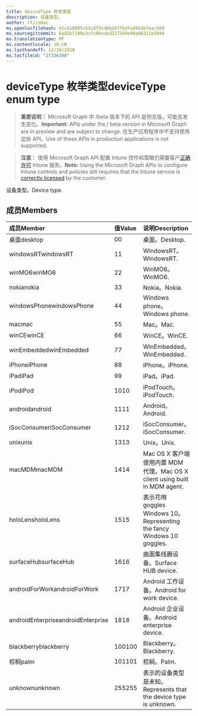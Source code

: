 ```yaml
---
title: deviceType 枚举类型
description: 设备类型。
author: tfitzmac
ms.openlocfilehash: b1c610895cb5c8f3cd66267fbdfad95db7eac509
ms.sourcegitcommit: 6a82bf240a3cfc0baabd227349e08a08311e3d44
ms.translationtype: MT
ms.contentlocale: zh-CN
ms.lasthandoff: 12/18/2018
ms.locfileid: "27336398"
---
```

# <a name="devicetype-enum-type"></a><span data-ttu-id="2c770-103">deviceType 枚举类型</span><span class="sxs-lookup"><span data-stu-id="2c770-103">deviceType enum type</span></span>

> <span data-ttu-id="2c770-104">**重要说明：** Microsoft Graph 中 /beta 版本下的 API 是预览版，可能会发生变化。</span><span class="sxs-lookup"><span data-stu-id="2c770-104">**Important:** APIs under the / beta version in Microsoft Graph are in preview and are subject to change.</span></span> <span data-ttu-id="2c770-105">在生产应用程序中不支持使用这些 API。</span><span class="sxs-lookup"><span data-stu-id="2c770-105">Use of these APIs in production applications is not supported.</span></span>

> <span data-ttu-id="2c770-106">**注意：** 使用 Microsoft Graph API 配置 Intune 控件和策略仍需要客户[正确许可](https://go.microsoft.com/fwlink/?linkid=839381) Intune 服务。</span><span class="sxs-lookup"><span data-stu-id="2c770-106">**Note:** Using the Microsoft Graph APIs to configure Intune controls and policies still requires that the Intune service is [correctly licensed](https://go.microsoft.com/fwlink/?linkid=839381) by the customer.</span></span>

<span data-ttu-id="2c770-107">设备类型。</span><span class="sxs-lookup"><span data-stu-id="2c770-107">Device type.</span></span>
## <a name="members"></a><span data-ttu-id="2c770-108">成员</span><span class="sxs-lookup"><span data-stu-id="2c770-108">Members</span></span>
|<span data-ttu-id="2c770-109">成员</span><span class="sxs-lookup"><span data-stu-id="2c770-109">Member</span></span>|<span data-ttu-id="2c770-110">值</span><span class="sxs-lookup"><span data-stu-id="2c770-110">Value</span></span>|<span data-ttu-id="2c770-111">说明</span><span class="sxs-lookup"><span data-stu-id="2c770-111">Description</span></span>|
|:---|:---|:---|
|<span data-ttu-id="2c770-112">桌面</span><span class="sxs-lookup"><span data-stu-id="2c770-112">desktop</span></span>|<span data-ttu-id="2c770-113">0</span><span class="sxs-lookup"><span data-stu-id="2c770-113">0</span></span>|<span data-ttu-id="2c770-114">桌面。</span><span class="sxs-lookup"><span data-stu-id="2c770-114">Desktop.</span></span>|
|<span data-ttu-id="2c770-115">windowsRT</span><span class="sxs-lookup"><span data-stu-id="2c770-115">windowsRT</span></span>|<span data-ttu-id="2c770-116">1</span><span class="sxs-lookup"><span data-stu-id="2c770-116">1</span></span>|<span data-ttu-id="2c770-117">WindowsRT。</span><span class="sxs-lookup"><span data-stu-id="2c770-117">WindowsRT.</span></span>|
|<span data-ttu-id="2c770-118">winMO6</span><span class="sxs-lookup"><span data-stu-id="2c770-118">winMO6</span></span>|<span data-ttu-id="2c770-119">2</span><span class="sxs-lookup"><span data-stu-id="2c770-119">2</span></span>|<span data-ttu-id="2c770-120">WinMO6。</span><span class="sxs-lookup"><span data-stu-id="2c770-120">WinMO6.</span></span>|
|<span data-ttu-id="2c770-121">nokia</span><span class="sxs-lookup"><span data-stu-id="2c770-121">nokia</span></span>|<span data-ttu-id="2c770-122">3</span><span class="sxs-lookup"><span data-stu-id="2c770-122">3</span></span>|<span data-ttu-id="2c770-123">Nokia。</span><span class="sxs-lookup"><span data-stu-id="2c770-123">Nokia.</span></span>|
|<span data-ttu-id="2c770-124">windowsPhone</span><span class="sxs-lookup"><span data-stu-id="2c770-124">windowsPhone</span></span>|<span data-ttu-id="2c770-125">4</span><span class="sxs-lookup"><span data-stu-id="2c770-125">4</span></span>|<span data-ttu-id="2c770-126">Windows phone。</span><span class="sxs-lookup"><span data-stu-id="2c770-126">Windows phone.</span></span>|
|<span data-ttu-id="2c770-127">mac</span><span class="sxs-lookup"><span data-stu-id="2c770-127">mac</span></span>|<span data-ttu-id="2c770-128">5</span><span class="sxs-lookup"><span data-stu-id="2c770-128">5</span></span>|<span data-ttu-id="2c770-129">Mac。</span><span class="sxs-lookup"><span data-stu-id="2c770-129">Mac.</span></span>|
|<span data-ttu-id="2c770-130">winCE</span><span class="sxs-lookup"><span data-stu-id="2c770-130">winCE</span></span>|<span data-ttu-id="2c770-131">6</span><span class="sxs-lookup"><span data-stu-id="2c770-131">6</span></span>|<span data-ttu-id="2c770-132">WinCE。</span><span class="sxs-lookup"><span data-stu-id="2c770-132">WinCE.</span></span>|
|<span data-ttu-id="2c770-133">winEmbedded</span><span class="sxs-lookup"><span data-stu-id="2c770-133">winEmbedded</span></span>|<span data-ttu-id="2c770-134">7</span><span class="sxs-lookup"><span data-stu-id="2c770-134">7</span></span>|<span data-ttu-id="2c770-135">WinEmbedded。</span><span class="sxs-lookup"><span data-stu-id="2c770-135">WinEmbedded.</span></span>|
|<span data-ttu-id="2c770-136">iPhone</span><span class="sxs-lookup"><span data-stu-id="2c770-136">iPhone</span></span>|<span data-ttu-id="2c770-137">8</span><span class="sxs-lookup"><span data-stu-id="2c770-137">8</span></span>|<span data-ttu-id="2c770-138">iPhone。</span><span class="sxs-lookup"><span data-stu-id="2c770-138">iPhone.</span></span>|
|<span data-ttu-id="2c770-139">iPad</span><span class="sxs-lookup"><span data-stu-id="2c770-139">iPad</span></span>|<span data-ttu-id="2c770-140">9</span><span class="sxs-lookup"><span data-stu-id="2c770-140">9</span></span>|<span data-ttu-id="2c770-141">iPad。</span><span class="sxs-lookup"><span data-stu-id="2c770-141">iPad.</span></span>|
|<span data-ttu-id="2c770-142">iPod</span><span class="sxs-lookup"><span data-stu-id="2c770-142">iPod</span></span>|<span data-ttu-id="2c770-143">10</span><span class="sxs-lookup"><span data-stu-id="2c770-143">10</span></span>|<span data-ttu-id="2c770-144">iPodTouch。</span><span class="sxs-lookup"><span data-stu-id="2c770-144">iPodTouch.</span></span>|
|<span data-ttu-id="2c770-145">android</span><span class="sxs-lookup"><span data-stu-id="2c770-145">android</span></span>|<span data-ttu-id="2c770-146">11</span><span class="sxs-lookup"><span data-stu-id="2c770-146">11</span></span>|<span data-ttu-id="2c770-147">Android。</span><span class="sxs-lookup"><span data-stu-id="2c770-147">Android.</span></span>|
|<span data-ttu-id="2c770-148">iSocConsumer</span><span class="sxs-lookup"><span data-stu-id="2c770-148">iSocConsumer</span></span>|<span data-ttu-id="2c770-149">12</span><span class="sxs-lookup"><span data-stu-id="2c770-149">12</span></span>|<span data-ttu-id="2c770-150">iSocConsumer。</span><span class="sxs-lookup"><span data-stu-id="2c770-150">iSocConsumer.</span></span>|
|<span data-ttu-id="2c770-151">unix</span><span class="sxs-lookup"><span data-stu-id="2c770-151">unix</span></span>|<span data-ttu-id="2c770-152">13</span><span class="sxs-lookup"><span data-stu-id="2c770-152">13</span></span>|<span data-ttu-id="2c770-153">Unix。</span><span class="sxs-lookup"><span data-stu-id="2c770-153">Unix.</span></span>|
|<span data-ttu-id="2c770-154">macMDM</span><span class="sxs-lookup"><span data-stu-id="2c770-154">macMDM</span></span>|<span data-ttu-id="2c770-155">14</span><span class="sxs-lookup"><span data-stu-id="2c770-155">14</span></span>|<span data-ttu-id="2c770-156">Mac OS X 客户端使用内置 MDM 代理。</span><span class="sxs-lookup"><span data-stu-id="2c770-156">Mac OS X client using built in MDM agent.</span></span>|
|<span data-ttu-id="2c770-157">holoLens</span><span class="sxs-lookup"><span data-stu-id="2c770-157">holoLens</span></span>|<span data-ttu-id="2c770-158">15</span><span class="sxs-lookup"><span data-stu-id="2c770-158">15</span></span>|<span data-ttu-id="2c770-159">表示花哨 goggles Windows 10。</span><span class="sxs-lookup"><span data-stu-id="2c770-159">Representing the fancy Windows 10 goggles.</span></span>|
|<span data-ttu-id="2c770-160">surfaceHub</span><span class="sxs-lookup"><span data-stu-id="2c770-160">surfaceHub</span></span>|<span data-ttu-id="2c770-161">16</span><span class="sxs-lookup"><span data-stu-id="2c770-161">16</span></span>|<span data-ttu-id="2c770-162">曲面集线器设备。</span><span class="sxs-lookup"><span data-stu-id="2c770-162">Surface HUB device.</span></span>|
|<span data-ttu-id="2c770-163">androidForWork</span><span class="sxs-lookup"><span data-stu-id="2c770-163">androidForWork</span></span>|<span data-ttu-id="2c770-164">17</span><span class="sxs-lookup"><span data-stu-id="2c770-164">17</span></span>|<span data-ttu-id="2c770-165">Android 工作设备。</span><span class="sxs-lookup"><span data-stu-id="2c770-165">Android for work device.</span></span>|
|<span data-ttu-id="2c770-166">androidEnterprise</span><span class="sxs-lookup"><span data-stu-id="2c770-166">androidEnterprise</span></span>|<span data-ttu-id="2c770-167">18</span><span class="sxs-lookup"><span data-stu-id="2c770-167">18</span></span>|<span data-ttu-id="2c770-168">Android 企业设备。</span><span class="sxs-lookup"><span data-stu-id="2c770-168">Android enterprise device.</span></span>|
|<span data-ttu-id="2c770-169">blackberry</span><span class="sxs-lookup"><span data-stu-id="2c770-169">blackberry</span></span>|<span data-ttu-id="2c770-170">100</span><span class="sxs-lookup"><span data-stu-id="2c770-170">100</span></span>|<span data-ttu-id="2c770-171">Blackberry。</span><span class="sxs-lookup"><span data-stu-id="2c770-171">Blackberry.</span></span>|
|<span data-ttu-id="2c770-172">棕榈</span><span class="sxs-lookup"><span data-stu-id="2c770-172">palm</span></span>|<span data-ttu-id="2c770-173">101</span><span class="sxs-lookup"><span data-stu-id="2c770-173">101</span></span>|<span data-ttu-id="2c770-174">棕榈。</span><span class="sxs-lookup"><span data-stu-id="2c770-174">Palm.</span></span>|
|<span data-ttu-id="2c770-175">unknown</span><span class="sxs-lookup"><span data-stu-id="2c770-175">unknown</span></span>|<span data-ttu-id="2c770-176">255</span><span class="sxs-lookup"><span data-stu-id="2c770-176">255</span></span>|<span data-ttu-id="2c770-177">表示的设备类型是未知。</span><span class="sxs-lookup"><span data-stu-id="2c770-177">Represents that the device type is unknown.</span></span>|





